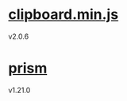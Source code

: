 # [clipboard.min.js](https://github.com/zenorocha/clipboard.js)
v2.0.6

# [prism](https://prismjs.com/index.html)
v1.21.0
